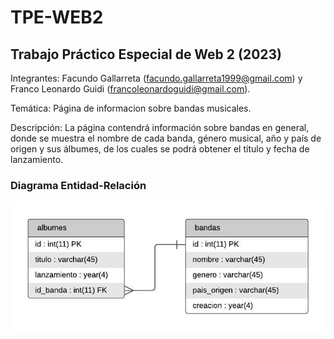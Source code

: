 # TPE-WEB2
## Trabajo Práctico Especial de Web 2 (2023)

Integrantes: Facundo Gallarreta (facundo.gallarreta1999@gmail.com) y Franco Leonardo Guidi (francoleonardoguidi@gmail.com).

Temática: Página de informacion sobre bandas musicales.

Descripción: La página contendrá información sobre bandas en general, donde se muestra el nombre de cada banda, género musical, año y país de origen y sus álbumes, de los cuales se podrá obtener el título y fecha de lanzamiento.

### Diagrama Entidad-Relación
![Diagrama Entidad Relacion](https://github.com/facug99/TPE-WEB2/blob/main/DER%20-%20TPE.jpeg)
